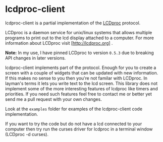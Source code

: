 lcdproc-client
==============
lcdproc-client is a partial implementation of the [LCDproc](http://lcdproc.org/) protocol.

LCDproc is a daemon service for unix/linux systems that allows multiple programs to print out to the lcd display attached to a computer. For more information about LCDproc visit [http://lcdproc.org] . 

**Note:** In my use, I have pinned LCDproc to version `0.5.3` due to breaking API changes in later versions.

lcdproc-client implements part of the protocol.  Enough for you to create a screen with a couple of widgets that can be updated with new information. If this makes no sense to you then you're not familar with LCDproc. In layman's terms it lets you write text to the lcd screen. This library does not implement some of the more interesting features of lcdproc like timers and priorities.  If you need such features feel free to contact me or better yet send me a pull request with your own changes.

Look at the `examples` folder for examples of the lcdproc-client code implementation.

If you want to try the code but do not have a lcd connected to your computer then try run the curses driver for lcdproc in a terminal window (LCDproc -d curses).

